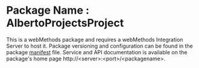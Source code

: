 # Package Name : AlbertoProjectsProject
This is a webMethods package and requires a webMethods Integration Server to host it. Package versioning and configuration can be found in the package [manifest](./AlbertoProjectsProject/manifest.v3) file. Service and API documentation is available on the package's home page http://&lt;server&gt;:&lt;port&gt;/&lt;packagename>.